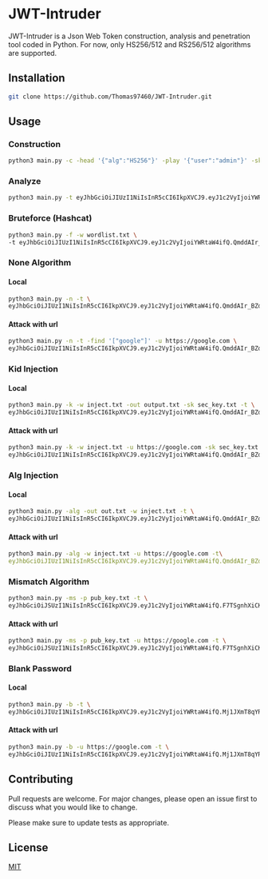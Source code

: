 # JWT-Intruder

JWT-Intruder is a Json Web Token construction, analysis and penetration tool coded in Python.
For now, only HS256/512 and RS256/512 algorithms are supported.

## Installation
```bash
git clone https://github.com/Thomas97460/JWT-Intruder.git
```
## Usage
### Construction
```bash
python3 main.py -c -head '{"alg":"HS256"}' -play '{"user":"admin"}' -sk secret_key.txt
```
### Analyze
```bash
python3 main.py -t eyJhbGciOiJIUzI1NiIsInR5cCI6IkpXVCJ9.eyJ1c2VyIjoiYWRtaW4ifQ.JqU-Egztir5emS1kK8F8p8aOrJS8DLQWlyuDuINkjgc
```
### Bruteforce (Hashcat)
```bash
python3 main.py -f -w wordlist.txt \
-t eyJhbGciOiJIUzI1NiIsInR5cCI6IkpXVCJ9.eyJ1c2VyIjoiYWRtaW4ifQ.QmddAIr_BZdQ7nUryc5KsZzq8TLod1YKTGFg_xte47o 
```
### None Algorithm
#### Local
```bash
python3 main.py -n -t \
eyJhbGciOiJIUzI1NiIsInR5cCI6IkpXVCJ9.eyJ1c2VyIjoiYWRtaW4ifQ.QmddAIr_BZdQ7nUryc5KsZzq8TLod1YKTGFg_xte47o
```
#### Attack with url
```bash
python3 main.py -n -t -find '["google"]' -u https://google.com \
eyJhbGciOiJIUzI1NiIsInR5cCI6IkpXVCJ9.eyJ1c2VyIjoiYWRtaW4ifQ.QmddAIr_BZdQ7nUryc5KsZzq8TLod1YKTGFg_xte47o
```
### Kid Injection
#### Local
```bash
python3 main.py -k -w inject.txt -out output.txt -sk sec_key.txt -t \
eyJhbGciOiJIUzI1NiIsInR5cCI6IkpXVCJ9.eyJ1c2VyIjoiYWRtaW4ifQ.QmddAIr_BZdQ7nUryc5KsZzq8TLod1YKTGFg_xte47o
```
#### Attack with url
```bash
python3 main.py -k -w inject.txt -u https://google.com -sk sec_key.txt -t \
eyJhbGciOiJIUzI1NiIsInR5cCI6IkpXVCJ9.eyJ1c2VyIjoiYWRtaW4ifQ.QmddAIr_BZdQ7nUryc5KsZzq8TLod1YKTGFg_xte47o
```

### Alg Injection
#### Local
```bash
python3 main.py -alg -out out.txt -w inject.txt -t \
eyJhbGciOiJIUzI1NiIsInR5cCI6IkpXVCJ9.eyJ1c2VyIjoiYWRtaW4ifQ.QmddAIr_BZdQ7nUryc5KsZzq8TLod1YKTGFg_xte47o
```
#### Attack with url
```bash
python3 main.py -alg -w inject.txt -u https://google.com -t\
eyJhbGciOiJIUzI1NiIsInR5cCI6IkpXVCJ9.eyJ1c2VyIjoiYWRtaW4ifQ.QmddAIr_BZdQ7nUryc5KsZzq8TLod1YKTGFg_xte47o
```
### Mismatch Algorithm
```bash
python3 main.py -ms -p pub_key.txt -t \
eyJhbGciOiJSUzI1NiIsInR5cCI6IkpXVCJ9.eyJ1c2VyIjoiYWRtaW4ifQ.F7TSgnhXiCKuaveFaQMjJv4nkeW8sDU-7m-3zhAVanxYN8ZR0raPYcSqr1tb3i84_7vd7ZY2rFDhjgRELATjSzJPzf6Rf5Q_g0ljMZpIL1xrFdhqkVwC8-VcIB3M-oovS_8Ys1w75H2K9v9KPHoL0z_nvEhkrv8MG17_mSzz9eA
```
#### Attack with url
```bash
python3 main.py -ms -p pub_key.txt -u https://google.com -t \
eyJhbGciOiJSUzI1NiIsInR5cCI6IkpXVCJ9.eyJ1c2VyIjoiYWRtaW4ifQ.F7TSgnhXiCKuaveFaQMjJv4nkeW8sDU-7m-3zhAVanxYN8ZR0raPYcSqr1tb3i84_7vd7ZY2rFDhjgRELATjSzJPzf6Rf5Q_g0ljMZpIL1xrFdhqkVwC8-VcIB3M-oovS_8Ys1w75H2K9v9KPHoL0z_nvEhkrv8MG17_mSzz9eA
```

### Blank Password
#### Local
```bash
python3 main.py -b -t \
eyJhbGciOiJIUzI1NiIsInR5cCI6IkpXVCJ9.eyJ1c2VyIjoiYWRtaW4ifQ.Mj1JXmT8qYRC1hNw-1BPEZELQSwYNefFCYPTYzZcqLU
```
#### Attack with url 
```bash
python3 main.py -b -u https://google.com -t \
eyJhbGciOiJIUzI1NiIsInR5cCI6IkpXVCJ9.eyJ1c2VyIjoiYWRtaW4ifQ.Mj1JXmT8qYRC1hNw-1BPEZELQSwYNefFCYPTYzZcqLU
```
## Contributing

Pull requests are welcome. For major changes, please open an issue first
to discuss what you would like to change.

Please make sure to update tests as appropriate.

## License

[MIT](https://choosealicense.com/licenses/mit/)
